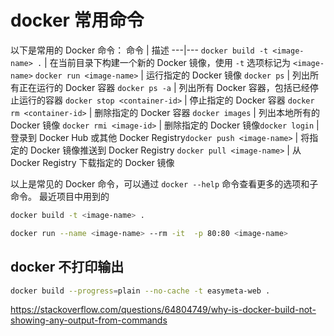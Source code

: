 # docker 常用命令

以下是常用的 Docker 命令：
命令 | 描述
---|---
`docker build -t <image-name> .` | 在当前目录下构建一个新的 Docker 镜像，使用 `-t` 选项标记为 `<image-name>`
`docker run <image-name>` | 运行指定的 Docker 镜像
`docker ps` | 列出所有正在运行的 Docker 容器
`docker ps -a` | 列出所有 Docker 容器，包括已经停止运行的容器
`docker stop <container-id>` | 停止指定的 Docker 容器
`docker rm <container-id>` | 删除指定的 Docker 容器
`docker images` | 列出本地所有的 Docker 镜像
`docker rmi <image-id>` | 删除指定的 Docker 镜像`docker login` | 登录到 Docker Hub 或其他 Docker Registry`docker push <image-name>` | 将指定的 Docker 镜像推送到 Docker Registry
`docker pull <image-name>` | 从 Docker Registry 下载指定的 Docker 镜像

以上是常见的 Docker 命令，可以通过 `docker --help` 命令查看更多的选项和子命令。
最近项目中用到的

```sh
docker build -t <image-name> .
```

```sh
docker run --name <image-name> --rm -it  -p 80:80 <image-name>
```

## docker 不打印输出
```sh
docker build --progress=plain --no-cache -t easymeta-web .
```
https://stackoverflow.com/questions/64804749/why-is-docker-build-not-showing-any-output-from-commands

